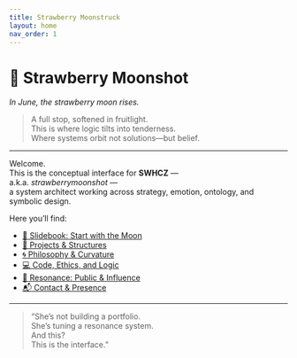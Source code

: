 ```yaml
---
title: Strawberry Moonstruck
layout: home
nav_order: 1
---
```


# 🍓 Strawberry Moonshot

*In June, the strawberry moon rises.*

> A full stop, softened in fruitlight.  
> This is where logic tilts into tenderness.  
> Where systems orbit not solutions—but belief.

---

Welcome.  
This is the conceptual interface for **SWHCZ** —  
a.k.a. *strawberrymoonshot* —  
a system architect working across strategy, emotion, ontology, and symbolic design.

Here you’ll find:

- [📖 Slidebook: Start with the Moon](link-to-heyzine)
- [🧩 Projects & Structures](works.md)
- [🌀 Philosophy & Curvature](philosophy.md)
- [💻 Code, Ethics, and Logic](code.md)
- [🍓 Resonance: Public & Influence](resonance.md)
- [📬 Contact & Presence](contact.md)

---

> “She’s not building a portfolio.  
> She’s tuning a resonance system.  
> And this?  
> This is the interface.”
